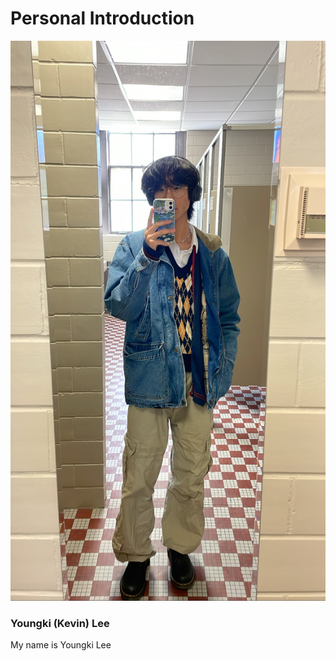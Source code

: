 # Personal Introduction

![pic of me](https://github.com/kevinkee99/Kevo-Repository/blob/6efaed04828df1f21c643bdc7268bab2be8ee87e/DE8FED8B-88F6-4879-A11B-8B289F417A7D.JPG)
### Youngki (Kevin) Lee
My name is Youngki Lee
